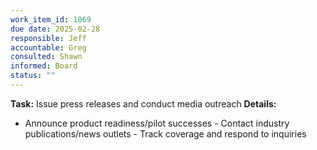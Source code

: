 ```yaml
---
work_item_id: 1069
due date: 2025-02-28
responsible: Jeff
accountable: Greg
consulted: Shawn
informed: Board
status: ""
---
```


**Task:** Issue press releases and conduct media outreach
**Details:**
- Announce product readiness/pilot successes - Contact industry publications/news outlets - Track coverage and respond to inquiries
